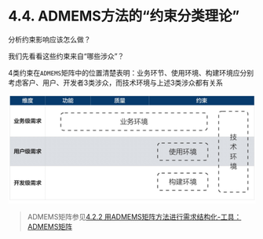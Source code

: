 # 4.4. ADMEMS方法的“约束分类理论”

分析约束影响应该怎么做？

我们先看看这些约束来自“哪些涉众”？

4类约束在`ADMEMS`矩阵中的位置清楚表明：业务环节、使用环境、构建环境应分别考虑客户、用户、开发者3类涉众，而技术环境与上述3类涉众都有关系

![4类约束的位置](images/4类约束的位置.jpg)

> ADMEMS矩阵参见[4.2.2 用ADMEMS矩阵方法进行需求结构化-工具：ADMEMS矩阵](/ch4/4.2.md#422-工具：admems矩阵)

